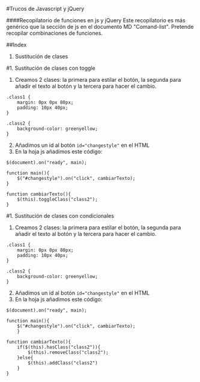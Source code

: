 #Trucos de Javascript y jQuery

####Recopilatorio de funciones en js y jQuery
Este recopilatorio es más genérico que la sección de js en el documento MD "Comand-list". Pretende recopilar combinaciones de funciones.

##Index

1. Sustitución de clases

#1. Sustitución de clases con toggle

1. Creamos 2 clases: la primera para estilar el botón, la segunda para añadir el texto al botón y la tercera para hacer el cambio.

```
.class1 {
    margin: 0px 0px 80px;
    padding: 10px 40px;
}

.class2 {
    background-color: greenyellow;
}
```
2. Añadimos un id al botón `id="changestyle"` en el HTML
3. En la hoja js añadimos este código:

```
$(document).on("ready", main);

function main(){
    $("#changestyle").on("click", cambiarTexto);
}

function cambiarTexto(){
    $(this).toggleClass("class2");
}

```

#1. Sustitución de clases con condicionales

1. Creamos 2 clases: la primera para estilar el botón, la segunda para añadir el texto al botón y la tercera para hacer el cambio.

```
.class1 {
    margin: 0px 0px 80px;
    padding: 10px 40px;
}

.class2 {
    background-color: greenyellow;
}
```
2. Añadimos un id al botón `id="changestyle"` en el HTML
3. En la hoja js añadimos este código:

```
$(document).on("ready", main);

function main(){
    $("#changestyle").on("click", cambiarTexto);
    }

function cambiarTexto(){
    if($(this).hasClass("class2")){
        $(this).removeClass("class2");
    }else{
        $(this).addClass("class2")
    }
}

```